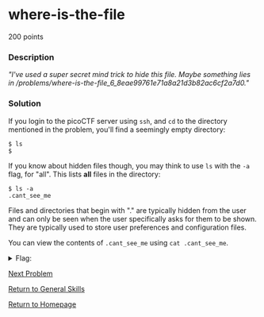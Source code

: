 # where-is-the-file
200 points

### Description
*"I've used a super secret mind trick to hide this file. Maybe something lies in /problems/where-is-the-file_6_8eae99761e71a8a21d3b82ac6cf2a7d0."*

### Solution
If you login to the picoCTF server using `ssh`, and `cd` to the directory mentioned in the problem, you'll find a seemingly empty directory:
```
$ ls
$
```
If you know about hidden files though, you may think to use `ls` with the `-a` flag, for "all". This lists **all** files in the directory:
```
$ ls -a
.cant_see_me
```

Files and directories that begin with "." are typically hidden from the user and can only be seen when the user specifically asks for them to be shown. They
are typically used to store user preferences and configuration files.

You can view the contents of `.cant_see_me` using `cat .cant_see_me`.

<details>
  <summary>Flag:</summary>
  picoCTF{w3ll_that_d1dnt_w0RK_a88d16e4}
</details>

[Next Problem](https://github.com/sdvickers98/picoCTF-2019-Walkthrough/blob/master/general_skills/%2315%20-%20flag_shop.md)

[Return to General Skills](https://github.com/sdvickers98/picoCTF-2019-Walkthrough/blob/master/general_skills/%230%20-%20General%20Skills%20Homepage.md)

[Return to Homepage](https://github.com/sdvickers98/picoCTF-2019-Walkthrough)
